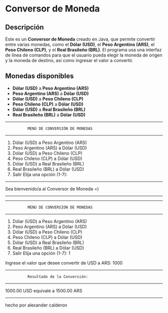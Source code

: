 
# Conversor de Moneda

## Descripción

Este es un **Conversor de Moneda** creado en Java, que permite convertir entre varias monedas, como el **Dólar (USD)**, el **Peso Argentino (ARS)**, el **Peso Chileno (CLP)**, y el **Real Brasileño (BRL)**. El programa usa una interfaz de línea de comandos para que el usuario pueda elegir la moneda de origen y la moneda de destino, así como ingresar el valor a convertir.

## Monedas disponibles

- **Dólar (USD)** a **Peso Argentino (ARS)**
- **Peso Argentino (ARS)** a **Dólar (USD)**
- **Dólar (USD)** a **Peso Chileno (CLP)**
- **Peso Chileno (CLP)** a **Dólar (USD)**
- **Dólar (USD)** a **Real Brasileño (BRL)**
- **Real Brasileño (BRL)** a **Dólar (USD)**


********************************************************
              MENÚ DE CONVERSIÓN DE MONEDAS
********************************************************
1. Dólar (USD) a Peso Argentino (ARS)
2. Peso Argentino (ARS) a Dólar (USD)
3. Dólar (USD) a Peso Chileno (CLP)
4. Peso Chileno (CLP) a Dólar (USD)
5. Dólar (USD) a Real Brasileño (BRL)
6. Real Brasileño (BRL) a Dólar (USD)
7. Salir
Elija una opción (1-7): 



*******************************************************
  Sea bienvenido/a al Conversor de Moneda =) 
********************************************************

********************************************************
              MENÚ DE CONVERSIÓN DE MONEDAS
********************************************************
1. Dólar (USD) a Peso Argentino (ARS)
2. Peso Argentino (ARS) a Dólar (USD)
3. Dólar (USD) a Peso Chileno (CLP)
4. Peso Chileno (CLP) a Dólar (USD)
5. Dólar (USD) a Real Brasileño (BRL)
6. Real Brasileño (BRL) a Dólar (USD)
7. Salir
Elija una opción (1-7): 1

Ingrese el valor que desee convertir de USD a ARS: 1000

********************************************************
              Resultado de la Conversión: 
********************************************************
   1000.00 USD equivale a 1500.00 ARS
********************************************************
hecho por alexander calderon
